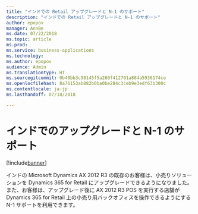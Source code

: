 ```yaml
---
title: "インドでの Retail アップグレードと N-1 のサポート"
description: "インドでの Retail アップグレードと N-1 のサポート"
author: epopov
manager: AnnBe
ms.date: 07/22/2018
ms.topic: article
ms.prod: 
ms.service: business-applications
ms.technology: 
ms.author: epopov
audience: Admin
ms.translationtype: HT
ms.sourcegitcommit: 0b40bb3c98145f5a260f412701a884a5936174ce
ms.openlocfilehash: 8a76153ab882b0ba0be284c3ceb9e3edf63b300c
ms.contentlocale: ja-jp
ms.lasthandoff: 07/18/2018

---
```

#  <a name="support-for-upgrade-and-n-1-for-india"></a>インドでのアップグレードと N-1 のサポート

[!include[banner](../../includes/banner.md)]

インドの Microsoft Dynamics AX 2012 R3 の既存のお客様は、小売りソリューションを Dynamics 365 for Retail にアップグレードできるようになりました。 また、お客様は、アップグレード後に AX 2012 R3 POS を実行する店舗が Dynamics 365 for Retail 上の小売り用バックオフィスを操作できるようにする N-1 サポートを利用できます。

